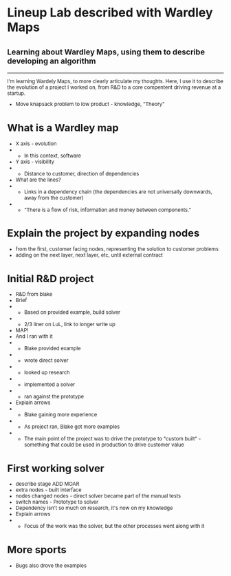# Lineup Lab described with Wardley Maps

## <small> Learning about Wardley Maps, using them to describe developing an algorithm

___

I'm learning Wardely Maps, to more clearly articulate my thoughts. Here, I use it to describe the evolution of a project I worked on, from R&D to a core compentent driving revenue at a startup.

* Move knapsack problem to low product - knowledge, "Theory"
# What is a Wardley map
* X axis - evolution
* * In this context, software
* Y axis - visibility
* * Distance to customer, direction of dependencies
* What are the lines?
* * Links in a dependency chain (the dependencies are not universally downwards, away from the customer)
* *  "There is a flow of risk, information and money between components."
# Explain the project by expanding nodes
* from the first, customer facing nodes, representing the solution to customer problems
* adding on the next layer, next layer, etc, until external contract
# Initial R&D project
* R&D from blake
* Brief 
* * Based on provided example, build solver
* * 2/3 liner on LuL, link to longer write up
* MAP!
* And I ran with it
* * Blake provided example
* * wrote direct solver
* * looked up research
* * implemented a solver
* * ran against the prototype
* Explain arrows
* * Blake gaining more experience
* * As project ran, Blake got more examples
* * The main point of the project was to drive the prototype to "custom built" - something that could be used in production to drive customer value
# First working solver
* describe stage ADD MOAR
* extra nodes - built interface
* nodes changed nodes - direct solver became part of the manual tests
* switch names - Prototype to solver
* Dependency isn't so much on research, it's now on my knowledge
* Explain arrows
* * Focus of the work was the solver, but the other processes went along with it
# More sports
* Bugs also drove the examples

